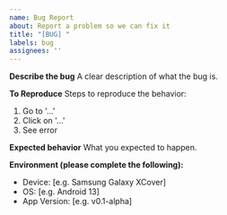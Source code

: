 ```yaml
---
name: Bug Report
about: Report a problem so we can fix it
title: "[BUG] "
labels: bug
assignees: ''
---
```


**Describe the bug**
A clear description of what the bug is.

**To Reproduce**
Steps to reproduce the behavior:

1. Go to '...'
2. Click on '...'
3. See error

**Expected behavior**
What you expected to happen.

**Environment (please complete the following):**
 - Device: [e.g. Samsung Galaxy XCover]
 - OS: [e.g. Android 13]
 - App Version: [e.g. v0.1-alpha]
